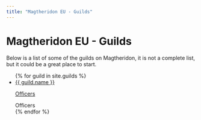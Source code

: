 ```yaml
---
title: "Magtheridon EU - Guilds"
---
```


# Magtheridon EU - Guilds

Below is a list of some of the guilds on Magtheridon, it is not a complete list, but it could be a great place to start.

<ul class="guilds">
{% for guild in site.guilds %}
<li class="guild">
  <a href="{{ guild.website }}" target="_blank">{{ guild.name }}</a>
  
  <a class="btn btn-xs btn-primary pull-right" role="button" data-toggle="collapse" href="#{{ guild.shortname }}officers" aria-expanded="false" aria-controls="collapseExample">Officers
  </a>

<div class="collapse" id="{{ guild.shortname }}officers">
  <div class="well">
    Officers
  </div>
</div>
  
  
</li>
{% endfor %}
</ul>
